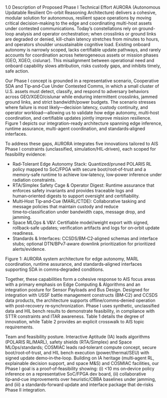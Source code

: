 1.0 Description of Proposed Phase I Technical Effort
AURORA (Autonomous Updatable Resilient On-orbit Reasoning Architecture) delivers a cohesive, modular solution for autonomous, resilient space operations by moving critical decision-making to the edge and coordinating multi-host assets under contested communications. Today’s constellations rely on ground-loop analysis and operator orchestration; when crosslinks or ground links are degraded or denied, kill-chain latency stretches from minutes to hours, and operators shoulder unsustainable cognitive load. Existing onboard autonomy is narrowly scoped, lacks certifiable update pathways, and rarely accounts for coordination across heterogeneous assets or mission phases (GEO, XGEO, cislunar). This misalignment between operational need and onboard capability slows attribution, risks custody gaps, and inhibits timely, safe action.

Our Phase I concept is grounded in a representative scenario, Cooperative SDA and Tip‑and‑Cue Under Contested Comms, in which a small cluster of U.S. assets must detect, classify, and respond to adversary behaviors across GEO/XGEO/cislunar while enduring intermittent crosslinks, jammed ground links, and strict bandwidth/power budgets. The scenario stresses where failure is most likely—decision latency, custody continuity, and operator workload—allowing us to validate how edge autonomy, multi‑host coordination, and certifiable updates jointly improve mission resilience. Figure 1 depicts our integration-ready architecture spanning edge inference, runtime assurance, multi-agent coordination, and standards‑aligned interfaces.

To address these gaps, AURORA integrates five innovations tailored to AIS Phase I constraints (unclassified, simulation/HIL‑driven), each scoped for feasibility evidence:
- Rad‑Tolerant Edge Autonomy Stack: Quantized/pruned POLARIS RL policy mapped to SoC/FPGA with secure boot/root‑of‑trust and a memory‑safe runtime to achieve low‑latency, low‑power inference under radiation constraints.
- RTA/Simplex Safety Cage & Operator Digest: Runtime assurance that enforces safety invariants and provides traceable logs and human‑oriented digests to support oversight and certifiability.
- Multi‑Host Tip‑and‑Cue (MARL/CTDE): Collaborative tasking and message policies that maintain custody and reduce time‑to‑classification under bandwidth caps, message drop, and jamming.
- Space MLOps & V&V: Certifiable model/weight export with signed, rollback‑safe updates; verification artifacts and logs for on‑orbit update readiness.
- Standards & Interfaces: CCSDS/BM‑C2‑aligned schemas and interface stubs; optional DTN/BPv7‑aware downlink prioritization for prioritized alerts/evidence.

Figure 1: AURORA system architecture for edge autonomy, MARL coordination, runtime assurance, and standards‑aligned interfaces supporting SDA in comms‑degraded conditions.

Together, these capabilities form a cohesive response to AIS focus areas with a primary emphasis on Edge Computing & Algorithms and an integration posture for Sensor Payloads and Bus Design. Designed for integration with USSF battle management constructs (BM‑C2) and CCSDS data products, the architecture supports offline/comms‑denied operation with post‑recovery re‑synchronization. Phase I uses synthetic, unclassified data and HIL bench results to demonstrate feasibility, in compliance with STTR constraints and ITAR awareness. Table 1 details the degree of innovation, while Table 2 provides an explicit crosswalk to AIS topic requirements.

Team and feasibility posture. Interactive Aptitude (IA) leads algorithms (POLARIS RL/MARL), safety shields (RTA/Simplex) and Space MLOps/standards; COSMIAC leads rad‑tolerant compute concept, secure boot/root‑of‑trust, and HIL bench execution (power/thermal/SEU) with signed update demo‑in‑the‑loop. Building on IA heritage (multi‑agent RL, explainable decision support, and space M&S) and COSMIAC facilities, our Phase I goal is a proof‑of‑feasibility showing: (i) <10 ms on‑device policy inference on a representative SoC/FPGA dev board, (ii) collaborative tip‑and‑cue improvements over heuristic/CBBA baselines under jamming, and (iii) a standards‑forward update and interface package that de‑risks Phase II integration.


